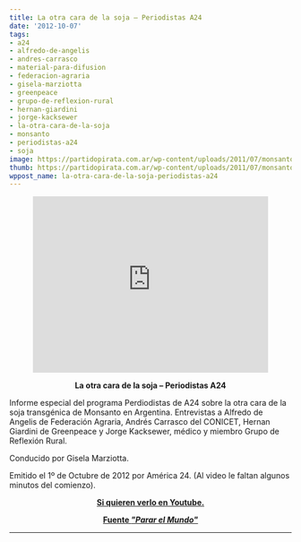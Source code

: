 ```yaml
---
title: La otra cara de la soja – Periodistas A24
date: '2012-10-07'
tags:
- a24
- alfredo-de-angelis
- andres-carrasco
- material-para-difusion
- federacion-agraria
- gisela-marziotta
- greenpeace
- grupo-de-reflexion-rural
- hernan-giardini
- jorge-kacksewer
- la-otra-cara-de-la-soja
- monsanto
- periodistas-a24
- soja
image: https://partidopirata.com.ar/wp-content/uploads/2011/07/monsanto-skull-and-bones1.jpg
thumb: https://partidopirata.com.ar/wp-content/uploads/2011/07/monsanto-skull-and-bones1-150x150.jpg
wppost_name: la-otra-cara-de-la-soja-periodistas-a24
---
```


<center>
<iframe src="http://www.youtube.com/embed/94y78ff2r04" frameborder="0" width="420" height="315"></iframe></center>
<p style="text-align: center;"><strong>La otra cara de la soja – Periodistas A24</strong></p>
Informe especial del programa Perdiodistas de A24 sobre la otra cara de la soja transgénica de Monsanto en Argentina. Entrevistas a Alfredo de Angelis de Federación Agraria, Andrés Carrasco del CONICET, Hernan Giardini de Greenpeace y Jorge Kacksewer, médico y miembro Grupo de Reflexión Rural.

Conducido por Gisela Marziotta.

Emitido el 1º de Octubre de 2012 por América 24.
(Al video le faltan algunos minutos del comienzo).
<p style="text-align: center;"><strong><a href="http://youtu.be/94y78ff2r04" target="_blank">Si quieren verlo en Youtube.</a></strong></p>
<p style="text-align: center;"><strong><a href="http://www.pararelmundo.com/videos/otra-cara-soja-periodistas-a24/" target="_blank">Fuente <em>"Parar el Mundo"</em></a></strong></p>


<hr />

